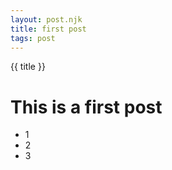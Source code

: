 ```yaml
---
layout: post.njk
title: first post
tags: post
---
```


{{ title }}

# This is a first post

- 1
- 2
- 3
